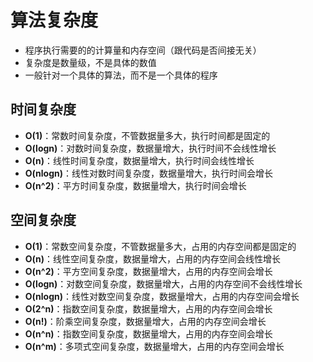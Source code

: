# 算法复杂度

- 程序执行需要的的计算量和内存空间（跟代码是否间接无关）
- 复杂度是数量级，不是具体的数值
- 一般针对一个具体的算法，而不是一个具体的程序

## 时间复杂度

- **O(1)**：常数时间复杂度，不管数据量多大，执行时间都是固定的
- **O(logn)**：对数时间复杂度，数据量增大，执行时间不会线性增长
- **O(n)**：线性时间复杂度，数据量增大，执行时间会线性增长
- **O(nlogn)**：线性对数时间复杂度，数据量增大，执行时间会增长
- **O(n^2)**：平方时间复杂度，数据量增大，执行时间会增长

## 空间复杂度

- **O(1)**：常数空间复杂度，不管数据量多大，占用的内存空间都是固定的
- **O(n)**：线性空间复杂度，数据量增大，占用的内存空间会线性增长
- **O(n^2)**：平方空间复杂度，数据量增大，占用的内存空间会增长
- **O(logn)**：对数空间复杂度，数据量增大，占用的内存空间不会线性增长
- **O(nlogn)**：线性对数空间复杂度，数据量增大，占用的内存空间会增长
- **O(2^n)**：指数空间复杂度，数据量增大，占用的内存空间会增长
- **O(n!)**：阶乘空间复杂度，数据量增大，占用的内存空间会增长
- **O(n^n)**：指数空间复杂度，数据量增大，占用的内存空间会增长
- **O(n^m)**：多项式空间复杂度，数据量增大，占用的内存空间会增长